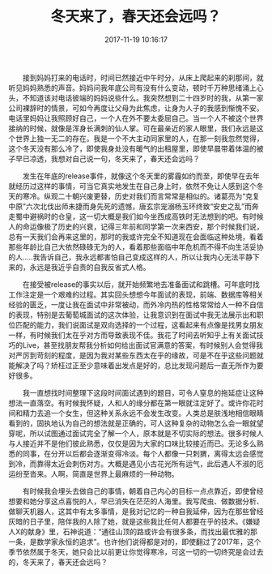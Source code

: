 ﻿---
slug: 3111375079
abbrlink: 3111375079
categories:
- 生活感悟
date: 2017-11-19 10:16:17
description: 其实回头想想今年面试的表现，前端、数据库等相关经验的匮乏，一度让我在面试中非常被动，而外冷内热的性格常常给人一种不自信的表现，特别是去葡萄城面试的这次体验，让我意识到在面试中我无法展示出和职位匹配的能力，我们说面试是双向选择的一个过程，这看起来有点像是找男女朋友一样，有时候我们太在乎对方而导致表现不佳;有时候人的命运像极了历史的兴衰，记得三年前和同学第一次来西安，那个时候我们说，总有一天我们会再来这里的，那时的我或许完全不知道现在会面临这种处境，看着那些年龄比自己大依然碌碌无为的人，看着那些面临中年危机而不得不向生活妥协的人.....我告诉自己，我永远都害怕自己变成这样的人，所以让我内心无法平静下来的，永远是我近乎自责的自我反省式人格;我花了时间去听知乎上有关面试技巧的Live，甚至找朋友帮我分析如何给出面试官满意的答案，有时候别人会觉得我对严厉到苛刻的程度，是因为我对某些东西太在乎的缘故，可是不在乎这些问题就能解决了吗
tags:
- 工作
- 生活
- 感悟
- 随笔
title: 冬天来了，春天还会远吗？
---

&emsp;&emsp;接到妈妈打来的电话时，时间已然接近中午时分，从床上爬起来的刹那间，就听见妈妈熟悉的声音。妈妈问我年底公司有没有什么变动，顿时千万种思绪涌上心头，不知道该对电话彼端的妈妈说些什么。我突然想到二十四岁时的我，从第一家公司裸辞时的情景，可如今再度让父母为此焦虑，让身为人子的我感到惭愧不安。电话里妈妈让我照顾好自己，一个人在外不要太委屈自己。当一个人不被这个世界接纳的时候，就像是浑身长满刺的仙人掌。可在最亲近的家人眼里，我们永远是这个世界上独一无二的存在。我是一个不大主动同家里的人，在那一刻我忽然觉得，这个冬天没有那么冷了，即使我身处没有暖气的出租屋里，即使早晨带着体温的被子早已凉透，我想对自己说一句，冬天来了，春天还会远吗？

&emsp;&emsp;发生在年底的release事件，就像这个冬天里的雾霾如约而至，即使早在去年就经历过这样的事情，可当它真实地发生在自己身上时，依然不免让人感到这个冬天的寒冷。纵观二十朝兴废更替，历史对我们而言常常是相似的。诸葛亮为“克复中原”六次北伐出师未捷而身先死的遗憾，唐玄宗宠溺杨玉环终致“安史之乱”而奔走蜀中避祸时的仓皇，这一切大概是我们如今坐西成高铁时无法想到的吧。有时候人的命运像极了历史的兴衰，记得三年前和同学第一次来西安，那个时候我们说，总有一天我们会再来这里的，那时的我或许完全不知道现在会面临这种处境，看着那些年龄比自己大依然碌碌无为的人，看着那些面临中年危机而不得不向生活妥协的人.....我告诉自己，我永远都害怕自己变成这样的人，所以让我内心无法平静下来的，永远是我近乎自责的自我反省式人格。

&emsp;&emsp;在接受被release的事实以后，就开始频繁地去准备面试和跳槽。可年底时找工作注定是一个艰难的过程。其实回头想想今年面试的表现，前端、数据库等相关经验的匮乏，一度让我在面试中非常被动，而外冷内热的性格常常给人一种不自信的表现，特别是去葡萄城面试的这次体验，让我意识到在面试中我无法展示出和职位匹配的能力，我们说面试是双向选择的一个过程，这看起来有点像是找男女朋友一样，有时候我们太在乎对方而导致表现不佳。我花了时间去听知乎上有关面试技巧的Live，甚至找朋友帮我分析如何给出面试官满意的答案，有时候别人会觉得我对严厉到苛刻的程度，是因为我对某些东西太在乎的缘故，可是不在乎这些问题就能解决了吗？矫枉过正至少意味着出发点是好的，总比发现问题后一直无所作为要好很多。

&emsp;&emsp;我一直想找时间整理下这段时间面试遇到的题目，可令人窒息的拖延症让这种想法一直落空。有时候我怀疑，人和人的缘分都在第一眼就注定好了。或许你花时间和精力去追一个女生，但这种关系永远不会发生改变。人类总是肤浅地相信眼睛看到的，固执地认为自己的想法就是正确的，可人这种复杂的动物怎么会一眼就望穿呢，所以试图通过面试完全了解一个人，原本就是不切实际的想法。很多时候人与人接近并不是他们彼此熟悉，仅仅是因为大家的口味比较接近而已。无论多么熟悉的同事，在分开以后都会逐渐变得冷淡。每个人都像一只刺猬，离得太远会感觉到冷，而靠得太近会刺伤对方。大概是遇见小古花光所有运气，此后遇人不淑的厄运纷至沓来。人啊，简直是世界上最麻烦的一种动物。

&emsp;&emsp;有时候我会埋头去做自己的事情，朝着自己内心的目标一点点靠近，即使曾经想要和她分享这点喜悦的人，早已消失在茫茫的人海里。我写爬虫、做数据分析、做聊天机器人，这其中有太多事情，是我对记忆的一种自我延伸，因为在那些曾经灰暗的日子里，陪伴我的人除了她，就是这些我比任何人都要在乎的技术。《嫌疑人X的献身》里，石神说道：“通往山顶的路或许会有很多条，而找出最优雅的那一条，是数学家永恒的追求”。也许他们说得都是对的，即使翻过了2017年，这个季节依然属于冬天，她只会比以前更让你觉得寒冷，可这一切的一切终究是会过去的，冬天来了，春天还会远吗？
